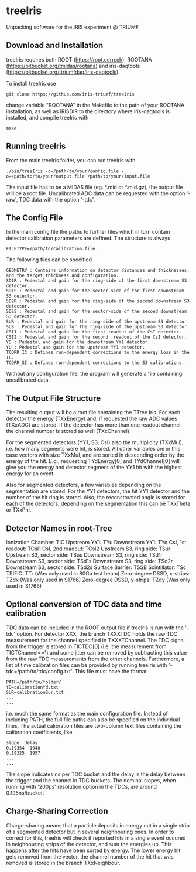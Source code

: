 # treeIris #
Unpacking software for the IRIS experiment @ TRIUMF


## Download and Installation ##
	
treeIris requires both ROOT (https://root.cern.ch), ROOTANA (https://bitbucket.org/tmidas/rootana) and iris-daqtools (https://bitbucket.org/ttriumfdaq/iris-daqtools).

To install treeIris use

	git clone https://github.com/iris-triumf/treeIris

change variable "ROOTANA" in the Makefile to the path of your ROOTANA installation, 
as well as IRISDIR to the directory where iris-daqtools is installed, and
compile treeIris with

	make


## Running treeIris ##

From the main treeIris folder, you can run treeIris with
 
	./bin/treeIris -c=/path/to/your/config.file -o=/path/to/to/your/output.file /path/to/your/input.file

The input file has to be a MIDAS file (eg. *.mid or *.mid.gz), the output file will be a root file. Uncalibrated ADC data can be requested with the option '-raw', TDC data with the option '-tdc'.


## The Config File ##

In the main config file the paths to further files which in turn contain detector calibration parameters are defined. The structure is always

	FILETYPE=/path/to/calibration.file

The following files can be specified

	GEOMETRY : Contains information on detector distances and thicknesses, and the target thickness and configuration. 
	SD1R : Pedestal and gain for the ring-side of the first downstream S3 detector.
	SD1S : Pedestal and gain for the sector-side of the first downstream S3 detector.
	SD2R : Pedestal and gain for the ring-side of the second downstream S3 detector.
	SD2S : Pedestal and gain for the sector-side of the second downstream S3 detector.
	SUR : Pedestal and gain for the ring-side of the upstream S3 detector.
	SUS : Pedestal and gain for the ring-side of the upstream S3 detector.
	CSI1 : Pedestal and gain for the first readout of the CsI detector.
	CSI2 : Pedestal and gain for the second  readout of the CsI detector.
	YD : Pedestal and gain for the downstream YY1 detector.
	YU : Pedestal and gain for the upstream YY1 detector.
	TCORR_IC : Defines run-dependent corrections to the energy loss in the IC. 
	TCORR_SI : Defines run-dependent corrections to the S3 calibrations. 

Without any configuration file, the program will generate a file containing uncalibrated data.

## The Output File Structure ##

The resulting output will be a root file containing the TTree Iris. For each detector the energy (TXxEnergy) and, if requested the raw ADC values (TXxADC) are stored. If the detector has more than one readout channel, the channel number is stored as well (TXxChannel).

For the segmented detectors (YY1, S3, CsI) also the multiplicity (TXxMul), i.e. how many segments were hit, is stored. All other variables are in this case vectors with size TXxMul, and are sorted in descending order by the energy of the hit. E.g., requesting TYdEnergy[0] and TYdChannel[0] will give you the energy and detector segment of the YY1 hit with the highest energy for an event. 

Also for segmented detectors, a few variables depending on the segmentation are stored. For the YY1 detectors, the hit YY1 detector and the number of the hit ring is stored. Also, the reconstructed angle is stored for each of the detectors, depending on the segmentation this can be TXxTheta or TXxPhi.

## Detector Names in root-Tree ##
	
Ionization Chamber:			TIC
Upstream YY1:				TYu
Downstream YY1: 			TYd
CsI, 1st readout:			TCsI1
CsI, 2nd readout:			TCsI2
Upstream S3, ring side:		TSur
Upstream S3, sector side:	TSus
Downstream S3, ring side:	TSd1r
Downstream S3, sector side:	TSd1s
Downstream S3, ring side:	TSd2r
Downstream S3, sector side:	TSd2s
Surface Barrier:			TSSB
Scintillator:				TSc
TRIFIC:						TTr (Was only used in 80Ga test beam)
Zero-degree DSSD, x-strips:	TZdx (Was only used in S1766)
Zero-degree DSSD, y-strips:	TZdy (Was only used in S1766)

## Optional conversion of TDC data and time calibration ##

TDC data can be included in the ROOT output file if treeIris is run with the
'-tdc' option. For detector XXX, the branch TXXXTDC holds the raw TDC
measurement for the channel specified in TXXXTChannel. The TDC signal from the
trigger is stored in TICTDC[0] (i.e. the measurement from TICTChannel==1) and
some jitter can be removed by subtracting this value from the raw TDC
measurements from the other channels. Furthermore, a list of time calibration
files can be provided by running treeIris with '-tdc=/path/to/tdc/config.txt'.
This file must have the format
```
PATH=/path/to/folder/
YD=calibrationYd.txt
SUR=calibrationSur.txt
...
...
```
i.e. much the same format as the main configuration file. Instead of including
PATH, the full file paths can also be specified on the individual lines. The
actual calibration files are two-column text files containing the calibration
coefficients, like
```
slope  delay
0.19354  1948
0.19325  1957
...
...
```
The slope indicates ns per TDC bucket and the delay is the delay between the
trigger and the channel in TDC buckets. The nominal slopes, when running with
'200ps' resolution option in the TDCs, are around 0.195ns/bucket.


## Charge-Sharing Correction ##

Charge-sharing means that a particle deposits in energy not in a single strip of a segmented detector but in several neighbouring ones. In order to correct for this, treeIris will check if reported hits in a single event occured in neighbouring strips of the detector, and sum the energies up. This happens after the hits have been sorted by energy. The lower energy hit gets removed from the vector, the channel number of the hit that was removed is stored in the branch TXxNeighbour.
